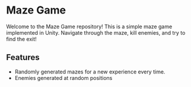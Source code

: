# Maze Game

Welcome to the Maze Game repository! This is a simple maze game implemented in Unity. Navigate through the maze, kill enemies, and try to find the exit!

## Features

- Randomly generated mazes for a new experience every time.
- Enemies generated at random positions


